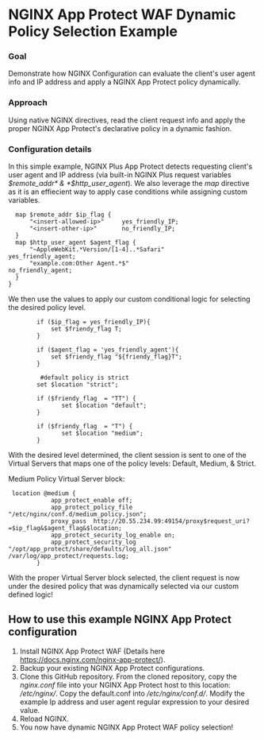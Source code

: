 # NGINX App Protect WAF Dynamic Policy Selection Example 

### Goal 
Demonstrate how NGINX Configuration can evaluate the client's user agent info and IP address and apply a NGINX App Protect policy dynamically.

### Approach 
Using native NGINX directives, read the client request info and apply the proper NGINX App Protect's declarative policy in a dynamic fashion.

### Configuration details 
In this simple example, NGINX Plus App Protect detects requesting client's user agent and IP address (via built-in NGINX Plus request variables *$remote_addr* & *$http_user_agent*). We also leverage the *map* directive as it is an effiecient way to apply case conditions while assigning custom variables.

```nginx
  map $remote_addr $ip_flag {
      "<insert-allowed-ip>"     yes_friendly_IP;
      "<insert-other-ip>"       no_friendly_IP;
  }
  map $http_user_agent $agent_flag {
      "~AppleWebKit.*Version/[1-4]..*Safari"                                yes_friendly_agent;
      "example.com:Other Agent.*$"                                         no_friendly_agent;
  }
}
```

We then use the values to apply our custom conditional logic for selecting the desired policy level. 

```nginx
        if ($ip_flag = yes_friendly_IP){
            set $friendy_flag T;
        }

        if ($agent_flag = 'yes_friendly_agent'){
            set $friendy_flag "${friendy_flag}T";
        }

         #default policy is strict
        set $location "strict";
        
        if ($friendy_flag  = "TT") {
               set $location "default";
        }

        if ($friendy_flag  = "T") {
               set $location "medium";
        }
```

With the desired level determined, the client session is sent to one of the Virtual Servers that maps one of the policy levels: Default, Medium, & Strict. 

Medium Policy Virtual Server block:  
```nginx
 location @medium {
            app_protect_enable off;
            app_protect_policy_file "/etc/nginx/conf.d/medium_policy.json";
            proxy_pass  http://20.55.234.99:49154/proxy$request_uri?=$ip_flag&$agent_flag&$location;
            app_protect_security_log_enable on;
            app_protect_security_log "/opt/app_protect/share/defaults/log_all.json" /var/log/app_protect/requests.log;
        }
```            

With the proper Virtual Server block selected, the client request is now under the desired policy that was dynamically selected via our custom defined logic!

## How to use this example NGINX App Protect configuration 
1. Install NGINX App Protect WAF (Details here https://docs.nginx.com/nginx-app-protect/). 
2. Backup your existing NGINX App Protect configurations.
3. Clone this GitHub repository. From the cloned repository, copy the *nginx.conf* file into your NGINX App Protect host to this location: */etc/nginx/*. Copy the default.conf into */etc/nginx/conf.d/*. Modify the example Ip address and user agent regular expression to your desired value.
4. Reload NGINX.
5. You now have dynamic NGINX App Protect WAF policy selection!
